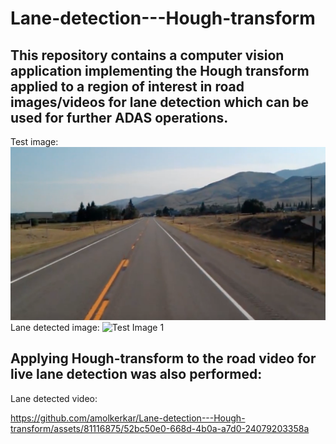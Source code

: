 # Lane-detection---Hough-transform
## This repository contains a computer vision application implementing the Hough transform applied to a region of interest in road images/videos for lane detection which can be used for further ADAS operations. 
Test image: ![Test Image 1](https://github.com/amolkerkar/Lane-detection---Hough-transform/blob/main/src/road_image.jpg)
Lane detected image: ![Test Image 1](https://github.com/amolkerkar/Lane-detection---Hough-transform/blob/main/output/final_image.jpg)

## Applying Hough-transform to the road video for live lane detection was also performed:
Lane detected video:


https://github.com/amolkerkar/Lane-detection---Hough-transform/assets/81116875/52bc50e0-668d-4b0a-a7d0-24079203358a








